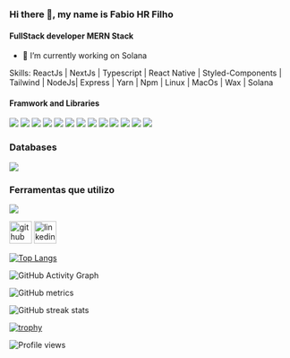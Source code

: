 ### Hi there 👋, my name is Fabio HR Filho
#### FullStack developer MERN Stack





- 🔭 I’m currently working on Solana 





Skills:  ReactJs | NextJs | Typescript | React Native | Styled-Components | Tailwind | NodeJs| Express | Yarn | Npm | Linux | MacOs | Wax | Solana

#### Framwork and Libraries

<p>
  <img src="https://img.shields.io/badge/React-20232A?style=for-the-badge&logo=react&logoColor=61DAFB" />
  <img src="https://img.shields.io/badge/next.js-000000?style=for-the-badge&logo=nextdotjs&logoColor=white" />
  <img src="https://img.shields.io/badge/Node.js-339933?style=for-the-badge&logo=nodedotjs&logoColor=white" />
  <img src="https://img.shields.io/badge/Express.js-404D59?style=for-the-badge" />
  <img src="https://img.shields.io/badge/React_Native-20232A?style=for-the-badge&logo=react&logoColor=61DAFB" />
  <img src="https://img.shields.io/badge/HTML5-E34F26?style=for-the-badge&logo=html5&logoColor=white" />
  <img src="https://img.shields.io/badge/CSS3-1572B6?style=for-the-badge&logo=css3&logoColor=white" />
  <img src="https://img.shields.io/badge/Bootstrap-563D7C?style=for-the-badge&logo=bootstrap&logoColor=white" />
  <img src="https://img.shields.io/badge/Tailwind_CSS-38B2AC?style=for-the-badge&logo=tailwind-css&logoColor=white" />
  <img src="https://img.shields.io/badge/jQuery-0769AD?style=for-the-badge&logo=jquery&logoColor=white" />
   <img src="https://img.shields.io/badge/JavaScript-323330?style=for-the-badge&logo=javascript&logoColor=F7DF1E" />
  <img src="https://img.shields.io/badge/TypeScript-007ACC?style=for-the-badge&logo=typescript&logoColor=white" />
  <img src="https://img.shields.io/badge/json-5E5C5C?style=for-the-badge&logo=json&logoColor=white" />
</p>


### Databases

<p>
  <img src="https://img.shields.io/badge/MongoDB-4EA94B?style=for-the-badge&logo=mongodb&logoColor=white" />
</p>



### Ferramentas que utilizo

<p>
  <img src="https://img.shields.io/badge/Visual_Studio_Code-0078D4?style=for-the-badge&logo=visual%20studio%20code&logoColor=white" />
</p>


[<img src='https://cdn.jsdelivr.net/npm/simple-icons@3.0.1/icons/github.svg' alt='github' color='#fff' height='40'>](https://github.com/FabioRocha231)  [<img src='https://cdn.jsdelivr.net/npm/simple-icons@3.0.1/icons/linkedin.svg' alt='linkedin' color='#fff' height='40'>](https://www.linkedin.com/in/https://www.linkedin.com/in/fhrfilho//)  



[![Top Langs](https://github-readme-stats.vercel.app/api/top-langs/?username=FabioRocha231)](https://github.com/anuraghazra/github-readme-stats)

![GitHub Activity Graph](https://activity-graph.herokuapp.com/graph?username=FabioRocha231)  

![GitHub metrics](https://metrics.lecoq.io/FabioRocha231)  

![GitHub streak stats](https://github-readme-streak-stats.herokuapp.com/?user=FabioRocha231)

[![trophy](https://github-profile-trophy.vercel.app/?username=FabioRocha231)](https://github.com/ryo-ma/github-profile-trophy)

![Profile views](https://gpvc.arturio.dev/FabioRocha231)  
